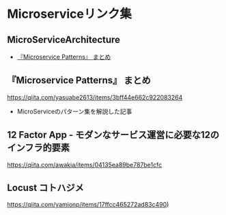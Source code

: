 # Microserviceリンク集

## MicroServiceArchitecture
* [『Microservice Patterns』 まとめ](#microservice-patterns-まとめ)

## 『Microservice Patterns』 まとめ
https://qiita.com/yasuabe2613/items/3bff44e662c922083264

- MicroServiceのパターン集を解説した記事

## 12 Factor App - モダンなサービス運営に必要な12のインフラ的要素
https://qiita.com/awakia/items/04135ea89be787be1cfc

## Locust コトハジメ
https://qiita.com/yamionp/items/17ffcc465272ad83c490)

